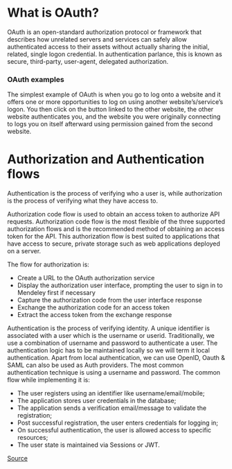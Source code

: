# What is OAuth?
OAuth is an open-standard authorization protocol or framework that describes how unrelated servers and services can safely allow authenticated access to their assets without actually sharing the initial, related, single logon credential. In authentication parlance, this is known as secure, third-party, user-agent, delegated authorization.  

### OAuth examples
The simplest example of OAuth is when you go to log onto a website and it offers one or more opportunities to log on using another website’s/service’s logon. You then click on the button linked to the other website, the other website authenticates you, and the website you were originally connecting to logs you on itself afterward using permission gained from the second website.

# Authorization and Authentication flows
Authentication is the process of verifying who a user is, while authorization is the process of verifying what they have access to.  

Authorization code flow is used to obtain an access token to authorize API requests. Authorization code flow is the most flexible of the three supported authorization flows and is the recommended method of obtaining an access token for the API. This authorization flow is best suited to applications that have access to secure, private storage such as web applications deployed on a server.

The flow for authorization is:

- Create a URL to the OAuth authorization service
- Display the authorization user interface, prompting the user to sign in to Mendeley first if necessary
- Capture the authorization code from the user interface response
- Exchange the authorization code for an access token
- Extract the access token from the exchange response

Authentication is the process of verifying identity. A unique identifier is associated with a user which is the username or userid. Traditionally, we use a combination of username and password to authenticate a user. The authentication logic has to be maintained locally so we will term it local authentication. Apart from local authentication, we can use OpenID, Oauth & SAML can also be used as Auth providers.
The most common authentication technique is using a username and password.
The common flow while implementing it is:

- The user registers using an identifier like username/email/mobile;
- The application stores user credentials in the database;
- The application sends a verification email/message to validate the registration;
- Post successful registration, the user enters credentials for logging in;
- On successful authentication, the user is allowed access to specific resources;
- The user state is maintained via Sessions or JWT.  

[Source](https://blog.jscrambler.com/authentication-authorization-in-web-apps/)
